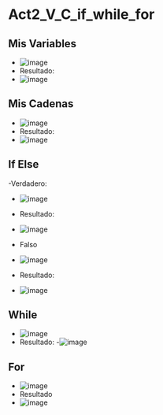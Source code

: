 # Act2_V_C_if_while_for
## Mis Variables
- ![image](https://github.com/user-attachments/assets/7ac7ca3c-03ad-4298-8ae4-b6683f3bec68)
- Resultado:
- ![image](https://github.com/user-attachments/assets/b09955c5-0bfb-438b-9bfd-1b4950757a21)

## Mis Cadenas
- ![image](https://github.com/user-attachments/assets/197524a3-de9d-4c53-918e-a629934e395d)
- Resultado:
- ![image](https://github.com/user-attachments/assets/8596d16f-f181-4a9f-970f-574c8e9246cf)

## If Else
-Verdadero:
- ![image](https://github.com/user-attachments/assets/abfcc5d9-2507-4690-9b8c-0e99a146e6be)
- Resultado:
- ![image](https://github.com/user-attachments/assets/1df9a68b-80b8-4835-9d19-2ca2c778198c)

- Falso
- ![image](https://github.com/user-attachments/assets/7ac2b946-4334-4053-b5bd-69181e13930f)
- Resultado:
- ![image](https://github.com/user-attachments/assets/2cb64159-f7a2-48ad-b975-c888dc839368)

## While
- ![image](https://github.com/user-attachments/assets/7d7efc9c-4421-445d-804c-48fbd2d0fc5b)
- Resultado:
-![image](https://github.com/user-attachments/assets/ae0ef983-6888-4efa-b25a-9d465a621d65)

## For
- ![image](https://github.com/user-attachments/assets/6501ebde-c7e5-43bf-9568-424081d448cf)
- Resultado
- ![image](https://github.com/user-attachments/assets/dadf395a-053e-429f-97c2-b7f39c82bc3e)

